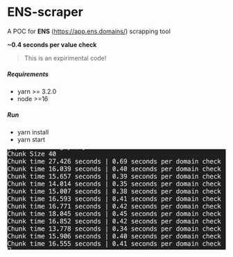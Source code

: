 # ENS-scraper

A POC for **ENS** (https://app.ens.domains/) scrapping tool

 **~0.4 seconds per value check**

 
> This is an expirimental code!

##### Requirements
- yarn >= 3.2.0
- node >=16
##### Run 
- yarn install
- yarn start

![Alt text](./assets/example.png "Title")